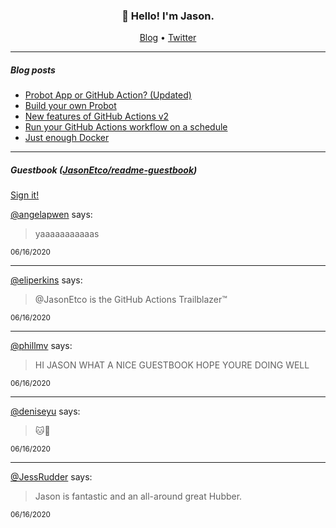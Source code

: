 <h3 align="center">👋 Hello! I'm Jason.</h3>

<p align="center">
  <a href="https://jasonet.co">Blog</a> •
  <a href="https://twitter.com/JasonEtco">Twitter</a>
</p>

---

##### Blog posts

<!--START_SECTION:posts-->
* [Probot App or GitHub Action? (Updated)](https://jasonet.co/posts/probot-app-or-github-action-v2/)
* [Build your own Probot](https://jasonet.co/posts/build-your-own-probot/)
* [New features of GitHub Actions v2](https://jasonet.co/posts/new-features-of-github-actions/)
* [Run your GitHub Actions workflow on a schedule](https://jasonet.co/posts/scheduled-actions/)
* [Just enough Docker](https://jasonet.co/posts/just-enough-docker/)
<!--END_SECTION:posts-->

---

##### Guestbook ([JasonEtco/readme-guestbook](https://github.com/JasonEtco/readme-guestbook))

<a href="https://readme-guestbook.now.sh">Sign it!</a>

<!--START_SECTION:guestbook-->
[@angelapwen](https://github.com/angelapwen) says:

> yaaaaaaaaaaas

<sup>06/16/2020</sup>


---

[@eliperkins](https://github.com/eliperkins) says:

> @JasonEtco is the GitHub Actions Trailblazer™

<sup>06/16/2020</sup>


---

[@phillmv](https://github.com/phillmv) says:

> HI JASON WHAT A NICE GUESTBOOK HOPE YOURE DOING WELL

<sup>06/16/2020</sup>


---

[@deniseyu](https://github.com/deniseyu) says:

> 🐱👋

<sup>06/16/2020</sup>


---

[@JessRudder](https://github.com/JessRudder) says:

> Jason is fantastic and an all-around great Hubber.

<sup>06/16/2020</sup>

<!--END_SECTION:guestbook-->
<!--GUESTBOOK_LIST [{"name":"angelapwen","message":"yaaaaaaaaaaas","date":"06/16/2020"},{"name":"eliperkins","message":"@JasonEtco is the GitHub Actions Trailblazer™","date":"06/16/2020"},{"name":"phillmv","message":"HI JASON WHAT A NICE GUESTBOOK HOPE YOURE DOING WELL","date":"06/16/2020"},{"name":"deniseyu","message":"🐱👋","date":"06/16/2020"},{"name":"JessRudder","message":"Jason is fantastic and an all-around great Hubber.","date":"06/16/2020"}]-->
